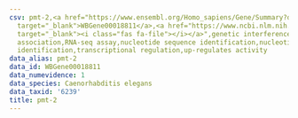 ```yaml
---
csv: pmt-2,<a href="https://www.ensembl.org/Homo_sapiens/Gene/Summary?db=core;g=WBGene00018811"
  target="_blank">WBGene00018811</a>,<a href="https://www.ncbi.nlm.nih.gov/pubmed/27496166"
  target="_blank"><i class="fas fa-file"></i></a>",genetic interference,functional
  association,RNA-seq assay,nucleotide sequence identification,nucleotide sequence
  identification,transcriptional regulation,up-regulates activity
data_alias: pmt-2
data_id: WBGene00018811
data_numevidence: 1
data_species: Caenorhabditis elegans
data_taxid: '6239'
title: pmt-2
---
```

